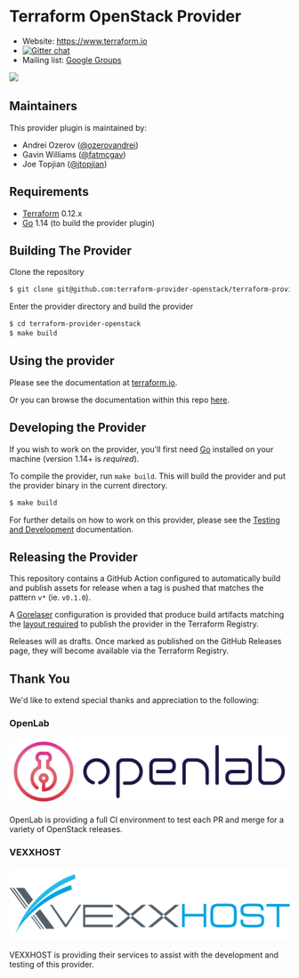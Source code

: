 Terraform OpenStack Provider
============================

- Website: https://www.terraform.io
- [![Gitter chat](https://badges.gitter.im/hashicorp-terraform/Lobby.png)](https://gitter.im/hashicorp-terraform/Lobby)
- Mailing list: [Google Groups](http://groups.google.com/group/terraform-tool)

<img src="https://cdn.rawgit.com/hashicorp/terraform-website/master/content/source/assets/images/logo-hashicorp.svg" width="600px">

Maintainers
-----------

This provider plugin is maintained by:

* Andrei Ozerov ([@ozerovandrei](https://github.com/ozerovandrei))
* Gavin Williams ([@fatmcgav](https://github.com/fatmcgav))
* Joe Topjian ([@jtopjian](https://github.com/jtopjian))

Requirements
------------

-	[Terraform](https://www.terraform.io/downloads.html) 0.12.x
-	[Go](https://golang.org/doc/install) 1.14 (to build the provider plugin)

Building The Provider
---------------------

Clone the repository

```sh
$ git clone git@github.com:terraform-provider-openstack/terraform-provider-openstack.git
```

Enter the provider directory and build the provider

```sh
$ cd terraform-provider-openstack
$ make build
```

Using the provider
----------------------
Please see the documentation at [terraform.io](https://www.terraform.io/docs/providers/openstack/index.html).

Or you can browse the documentation within this repo [here](https://github.com/terraform-provider-openstack/terraform-provider-openstack/tree/main/website/docs).

Developing the Provider
---------------------------

If you wish to work on the provider, you'll first need [Go](https://golang.org) installed on your machine (version 1.14+ is *required*).

To compile the provider, run `make build`. This will build the provider and put the provider binary in the current directory.

```sh
$ make build
```

For further details on how to work on this provider, please see the [Testing and Development](https://www.terraform.io/docs/providers/openstack/index.html#testing-and-development) documentation.

Releasing the Provider
----------------------

This repository contains a GitHub Action configured to automatically build and
publish assets for release when a tag is pushed that matches the pattern `v*`
(ie. `v0.1.0`).

A [Gorelaser](https://goreleaser.com/) configuration is provided that produce
build artifacts matching the [layout required](https://www.terraform.io/docs/registry/providers/publishing.html#manually-preparing-a-release)
to publish the provider in the Terraform Registry.

Releases will as drafts. Once marked as published on the GitHub Releases page,
they will become available via the Terraform Registry.

Thank You
---------

We'd like to extend special thanks and appreciation to the following:

### OpenLab

<a href="http://openlabtesting.org/"><img src="assets/openlab.png" width="600px"></a>

OpenLab is providing a full CI environment to test each PR and merge for a variety of OpenStack releases.

### VEXXHOST

<a href="https://vexxhost.com/"><img src="assets/vexxhost.png" width="600px"></a>

VEXXHOST is providing their services to assist with the development and testing of this provider.


